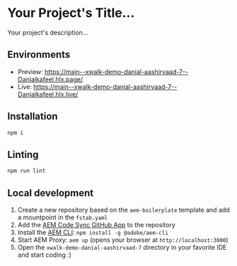 # Your Project's Title...
Your project's description...

## Environments
- Preview: https://main--xwalk-demo-danial-aashirvaad-7--Danialkafeel.hlx.page/
- Live: https://main--xwalk-demo-danial-aashirvaad-7--Danialkafeel.hlx.live/

## Installation

```sh
npm i
```

## Linting

```sh
npm run lint
```

## Local development

1. Create a new repository based on the `aem-boilerplate` template and add a mountpoint in the `fstab.yaml`
1. Add the [AEM Code Sync GitHub App](https://github.com/apps/aem-code-sync) to the repository
1. Install the [AEM CLI](https://github.com/adobe/helix-cli): `npm install -g @adobe/aem-cli`
1. Start AEM Proxy: `aem up` (opens your browser at `http://localhost:3000`)
1. Open the `xwalk-demo-danial-aashirvaad-7` directory in your favorite IDE and start coding :)

